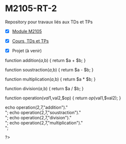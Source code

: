 # M2105-RT-2
Repository pour travaux liés aux TDs et TPs

- [x] [Module M2105](http://slamwi.kobject.net/php-rt/cours/)
- [x] [Cours, TDs et TPs](http://slamwi.kobject.net/php-rt/)
- [x] Projet (à venir)



<!DOCTYPE html>
<html>
	<head>
		<meta charset="UTF-8">
		<title>Variables</title>
	</head>

<body>
<?php

function addition($a,$b) {
    return $a + $b;
}


function soustraction($a,$b) {
	return $a - $b;
}


function multiplication($a,$b) {
	return $a * $b;
}


function division($a,$b) {
	return $a / $b;
}


function operation($val1,$val2,$op)
{
	return $op($val1,$val2);
}


echo operation(2,7,"addition")."<br>";
echo operation(2,7,"soustraction")."<br>";
echo operation(2,7,"division")."<br>";
echo operation(2,7,"multiplication")."<br>";

?>
</body>
</html>